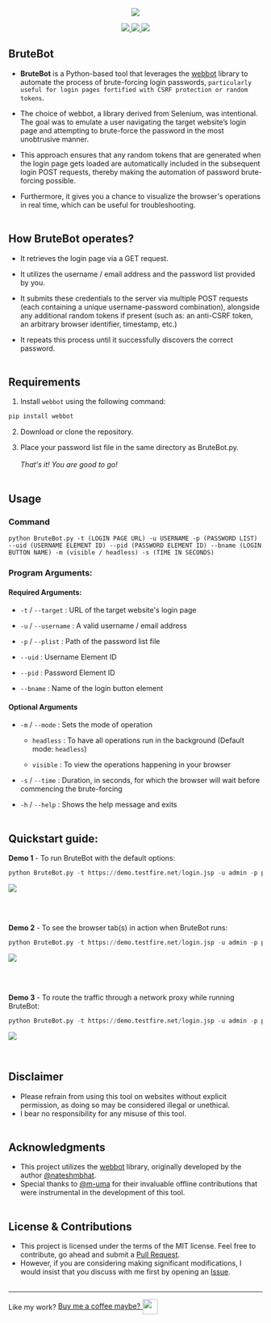 <p align="center">
<img src = "https://user-images.githubusercontent.com/51265978/89702444-f8a5f380-d95e-11ea-8210-79411e9fdd20.png"></img>
</p>

<p align="center">
  <a href="https://www.python.org/downloads/">
    <img src="https://img.shields.io/badge/language-python%203.x-blue">
  </a>
  <a href="https://webbot.readthedocs.io/">
    <img src="https://img.shields.io/badge/library-webbot-orange">
  </a>
  <a href="https://github.com/Navinscribed">
    <img src="https://img.shields.io/badge/author-Navinscribed-brightgreen">
 </a>
</p>

## BruteBot
- **BruteBot** is a Python-based tool that leverages the [webbot](https://webbot.readthedocs.io/) library to automate the process of brute-forcing login passwords, `particularly useful for login pages fortified with CSRF protection or random tokens`.

- The choice of webbot, a library derived from Selenium, was intentional. The goal was to emulate a user navigating the target website’s login page and attempting to brute-force the password in the most unobtrusive manner.

- This approach ensures that any random tokens that are generated when the login page gets loaded are automatically included in the subsequent login POST requests, thereby making the automation of password brute-forcing possible.

- Furthermore, it gives you a chance to visualize the browser's operations in real time, which can be useful for troubleshooting.
<br><br>
## How BruteBot operates?
- It retrieves the login page via a GET request.

- It utilizes the username / email address and the password list provided by you.

- It submits these credentials to the server via multiple POST requests (each containing a unique username-password combination), alongside any additional random tokens if present  (such as: an anti-CSRF token, an arbitrary browser identifier, timestamp, etc.)

- It repeats this process until it successfully discovers the correct password.
<br><br>
## Requirements

1. Install `webbot` using the following command:

```bash
pip install webbot
```

2. Download or clone the repository.

3. Place your password list file in the same directory as BruteBot.py.
<br><br>
_That's it! You are good to go!_
<br><br>
## Usage

### Command
```
python BruteBot.py -t (LOGIN PAGE URL) -u USERNAME -p (PASSWORD LIST) --uid (USERNAME ELEMENT ID) --pid (PASSWORD ELEMENT ID) --bname (LOGIN BUTTON NAME) -m (visible / headless) -s (TIME IN SECONDS)
```

### Program Arguments:
#### Required Arguments:
- `-t` / `--target` : URL of the target website's login page

- `-u` / `--username` : A valid username / email address

- `-p` / `--plist` : Path of the password list file

- `--uid` : Username Element ID

- `--pid` : Password Element ID

- `--bname` : Name of the login button element

#### Optional Arguments
- `-m` / `--mode` : Sets the mode of operation

  - `headless` : To have all operations run in the background (Default mode: `headless`)

  - `visible` : To view the operations happening in your browser

- `-s` / `--time` : Duration, in seconds, for which the browser will wait before commencing the brute-forcing

- `-h` / `--help` : Shows the help message and exits
<br><br>
## Quickstart guide:

**Demo 1** - To run BruteBot with the default options:

```python
python BruteBot.py -t https://demo.testfire.net/login.jsp -u admin -p passwords.txt --uid uid --pid passw --bname Login
```

<img src="https://github.com/Navinscribed/media-repo/blob/master/BruteBot/BruteBot-Demo-1.gif"></img>

<br><br>

**Demo 2** - To see the browser tab(s) in action when BruteBot runs:

```python
python BruteBot.py -t https://demo.testfire.net/login.jsp -u admin -p passwords.txt --uid uid --pid passw --bname Login -m visible
```

<img src="https://github.com/Navinscribed/media-repo/blob/master/BruteBot/BruteBot-Demo-2.gif"></img>

<br><br>

**Demo 3** - To route the traffic through a network proxy while running BruteBot:

```python
python BruteBot.py -t https://demo.testfire.net/login.jsp -u admin -p passwords.txt --uid uid --pid passw --bname Login --proxy http://localhost:8080
```

<img src="https://github.com/Navinscribed/media-repo/blob/master/BruteBot/BruteBot-Demo-3.gif"></img>

<br>

## Disclaimer
- Please refrain from using this tool on websites without explicit permission, as doing so may be considered illegal or unethical.
- I bear no responsibility for any misuse of this tool.
<br><br>
## Acknowledgments
- This project utilizes the [webbot](https://webbot.readthedocs.io/) library, originally developed by the author [@nateshmbhat](https://github.com/nateshmbhat/).
- Special thanks to [@m-uma](https://github.com/m-uma/) for their invaluable offline contributions that were instrumental in the development of this tool.
<br><br>
## License & Contributions
- This project is licensed under the terms of the MIT license. Feel free to contribute, go ahead and submit a [Pull Request](https://github.com/Navinscribed/BruteBot/pulls).
- However, if you are considering making significant modifications, I would insist that you discuss with me first by opening an [Issue](https://github.com/Navinscribed/BruteBot/issues/new).
<br><br>
---
<span style="vertical-align: middle;">Like my work?</span>
<a href="https://www.buymeacoffee.com/navin.m" style="vertical-align: middle;">
  Buy me a coffee maybe?
  <img src="https://cdn.buymeacoffee.com/buttons/bmc-new-btn-logo.svg" style="width: 30px; height: 30px; vertical-align: middle;">
</a>



